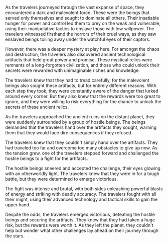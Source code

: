 As the travelers journeyed through the vast expanse of space, they encountered a dark and malevolent force. These were the beings that served only themselves and sought to dominate all others. Their insatiable hunger for power and control led them to prey on the weak and vulnerable, using their manipulative tactics to enslave those with low willpower. The travelers witnessed firsthand the horrors of their cruel ways, as they saw enslaved beings toiling away under the watchful eyes of their captors.

However, there was a deeper mystery at play here. For amongst the chaos and destruction, the travelers also discovered ancient technological artifacts that held great power and promise. These mystical relics were remnants of a long-forgotten civilization, and those who could unlock their secrets were rewarded with unimaginable riches and knowledge.

The travelers knew that they had to tread carefully, for the malevolent beings also sought these artifacts, but for entirely different reasons. With each step they took, they were constantly aware of the danger that lurked around every corner. But they also knew that the rewards were too great to ignore, and they were willing to risk everything for the chance to unlock the secrets of these ancient relics.

As the travelers approached the ancient ruins on the distant planet, they were suddenly surrounded by a group of hostile beings. The beings demanded that the travelers hand over the artifacts they sought, warning them that they would face dire consequences if they refused.

The travelers knew that they couldn't simply hand over the artifacts. They had traveled too far and overcome too many obstacles to give up now. As the tension grew, one of the travelers stepped forward and challenged the hostile beings to a fight for the artifacts.

The hostile beings sneered and accepted the challenge, their eyes glowing with an otherworldly light. The travelers knew that they were in for a tough battle, but they were determined to emerge victorious.

The fight was intense and brutal, with both sides unleashing powerful blasts of energy and striking with deadly accuracy. The travelers fought with all their might, using their advanced technology and tactical skills to gain the upper hand.

Despite the odds, the travelers emerged victorious, defeating the hostile beings and securing the artifacts. They knew that they had taken a huge risk, but the rewards were worth it. As they left the planet, they couldn't help but wonder what other challenges lay ahead on their journey through the stars.
